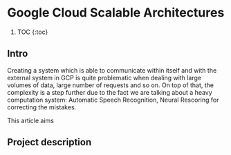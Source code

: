 # Google Cloud Scalable Architectures

1. TOC
{:toc}

## Intro

Creating a system which is able to communicate within itself and with the external system in GCP is quite problematic
when dealing with large volumes of data, large number of requests and so on. On top of that, the complexity is a step further
due to the fact we are talking about a heavy computation system: Automatic Speech Recognition, Neural Rescoring for correcting the mistakes.

This article aims 

## Project description


